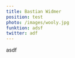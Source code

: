 ```yaml
---
title: Bastian Widmer
position: test
photo: /images/wooly.jpg
funktion: adsf
twitter: adf
---
```

asdf

